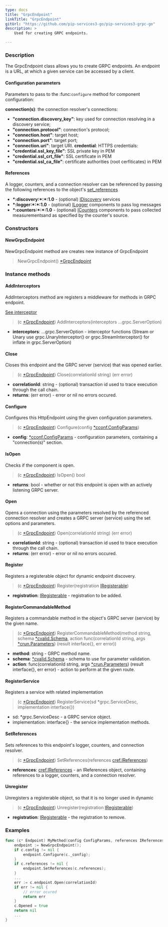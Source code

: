 ```yaml
---
type: docs
title: "GrpcEndpoint"
linkTitle: "GrpcEndpoint"
gitUrl: "https://github.com/pip-services3-go/pip-services3-grpc-go"
description: > 
    Used for creating GRPC endpoints. 

---
```



### Description
The GrpcEndpoint class allows you to create GRPC endpoints. An endpoint is a URL, at which a given service can be accessed by a client.

#### Configuration parameters
Parameters to pass to the :func:`configure` method for component configuration:

**connection(s)**: the connection resolver's connections:
- **"connection.discovery_key"**: key used for connection resolving in a discovery service;
- **"connection.protocol"**: connection's protocol;
- **"connection.host"**: target host;
- **"connection.port"**: target port;
- **"connection.uri"**: target URI.
**credential**: HTTPS credentials:
- **"credential.ssl_key_file"**: SSL private key in PEM
- **"credential.ssl_crt_file"**: SSL certificate in PEM
- **"credential.ssl_ca_file"**: certificate authorities (root cerfiticates) in PEM

#### References
A logger, counters, and a connection resolver can be referenced by passing the
following references to the object's [set_references](#set_references)

- **\*:discovery:\*:\*:1.0** - (optional) [IDiscovery](../../../components/connect/idiscovery) services
- **\*:logger:\*:\*:1.0** - (optional) [ILogger](../../../components/log/ilogger) components to pass log messages
- **\*:counters:\*:\*:1.0** - (optional) [ICounters](../../../components/count/icounters) components to pass collected measurementsand as specified by the counter's source.

### Constructors

#### NewGrpcEndpoint
NewGrpcEndpoint method are creates new instance of GrpcEndpoint

> NewGrpcEndpoint() [*GrpcEndpoint]()

### Instance methods

#### AddInterceptors
AddInterceptors method are registers a middleware for methods in GRPC endpoint.

[See interceptor](https://github.com/grpc/grpc-go/tree/master/examples/features/interceptor)
> (c [*GrpcEndpoint]()) AddInterceptors(interceptors ...grpc.ServerOption)

- **interceptors**: ...grpc.ServerOption - interceptor functions (Stream or Unary use grpc.UnaryInterceptor() or grpc.StreamInterceptor() for inflate in grpc.ServerOption)

#### Close
Closes this endpoint and the GRPC server (service) that was opened earlier.

> (c [*GrpcEndpoint]()) Close(correlationId string) (err error)

- **correlationId**: string - (optional) transaction id used to trace execution through the call chain.
- **returns**: (err error) - error or nil no errors occured.


#### Configure
Configures this HttpEndpoint using the given configuration parameters.

> (c [*GrpcEndpoint]()) Configure(config [*cconf.ConfigParams](../../../commons/config/config_params))

- **config**: [*cconf.ConfigParams](../../../commons/config/config_params) - configuration parameters, containing a "connection(s)" section.


#### IsOpen
Checks if the component is open.

> (c [*GrpcEndpoint]()) IsOpen() bool

- **returns**: bool - whether or not this endpoint is open with an actively listening GRPC server.


#### Open
Opens a connection using the parameters resolved by the referenced connection resolver and creates a GRPC server (service) using the set options and parameters.

> (c [*GrpcEndpoint]()) Open(correlationId string) (err error)

- **correlationId**: string - (optional) transaction id used to trace execution through the call chain.
- **returns**: (err error) - error or nil no errors occured.


#### Register
Registers a registerable object for dynamic endpoint discovery.

> (c [*GrpcEndpoint]()) Register(registration [IRegisterable](../iregisterable))

- **registration**: [IRegisterable](../iregisterable) - registration to be added.


#### RegisterCommandableMethod
Registers a commandable method in the object's GRPC server (service) by the given name.

> (c [*GrpcEndpoint]()) RegisterCommandableMethod(method string, schema [*cvalid.Schema](../../../commons/validate/schema), action func(correlationId string, args [*crun.Parameters](../../../commons/run/parameters)) (result interface{}, err error))

- **method**: string - GRPC method name.
- **schema**: [*cvalid.Schema](../../../commons/validate/schema) - schema to use for parameter validation.
- **action**: func(correlationId string, args [*crun.Parameters](../../../commons/run/parameters)) (result interface{}, err error) - action to perform at the given route.

#### RegisterService
Registers a service with related implementation

> (c [*GrpcEndpoint]()) RegisterService(sd *grpc.ServiceDesc, implementation interface{})

- sd: *grpc.ServiceDesc - a GRPC service object.
- implementation: interface{} - the service implementation methods.

#### SetReferences
Sets references to this endpoint's logger, counters, and connection resolver.

> (c [*GrpcEndpoint]()) SetReferences(references [cref.IReferences](../../../commons/refer/ireferences))
- **references**: [cref.IReferences](../../../commons/refer/ireferences) - an IReferences object, containing references to a logger, counters, and a connection resolver.

#### Unregister
Unregisters a registerable object, so that it is no longer used in dynamic 

> (c [*GrpcEndpoint]()) Unregister(registration [IRegisterable](../iregisterable))

- **registration**: [IRegisterable](../iregisterable) - the registration to remove.


### Examples

```go
func (c* Endpoint) MyMethod(config ConfigParams, references IReferences) {
    endpoint := NewGrpcEndpoint();
    if c.config != nil {
        endpoint.Configure(c._config);
    }
    if c.references != nil {
        endpoint.SetReferences(c.references);
    }
    ...
    err := c.endpoint.Open(correlationId)
    if err != nil {
        // error ocured
        return err
    }
    c.Opened = true
    return nil
    ...
}
```


